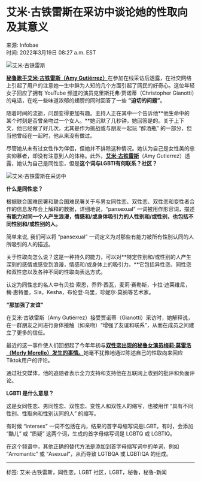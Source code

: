 # 艾米·古铁雷斯在采访中谈论她的性取向及其意义

来源: Infobae  
时间: 2022年3月19日 08:27 a.m. EST  

![艾米·古铁雷斯](https://www.infobae.com/resizer/v2/OAOW6ZWQABCYXMFEOCA5UYV2Y4.png?auth=44e1ed2a623c89a4ac2cf86306dbd46862378f79f7cda503767b6501b4cd0bf1&smart=true&width=350&height=233&quality=85)

[**秘鲁歌手艾米·古铁雷斯（Amy Gutiérrez）**](https://www.infobae.com/america/peru/2022/02/18/amy-gutierrez-estoy-grabando-este-disco-que-para-mi-es-muy-valioso-entrevista/)在参加在线采访后透露，在社交网络上引起了用户的注意她一生中鲜为人知的几个方面引起了网民的好奇心。这位年轻女子回应了拥有 YouTube 频道的演员克里斯托弗·贾诺蒂（Christopher Gianotti）的电话，在吃一些味道浓郁的翅膀的同时回答了一些 **“迫切的问题”**。

随着时间的流逝，问题变得更加有趣。主持人正在其中一个告诉他**他生命中的某个时刻是否曾亲吻过一个女人。**她沉默了几秒钟，她回答是的。关于上下文，他已经做了好几次，尤其是作为挑战或与朋友一起玩 “醉酒瓶” 的一部分，但当他曾经在一起时，他从来没有做过。

尽管她从未有过女性作为伴侣，但她并不排除这种情况。她认为自己是女性美的忠实仰慕者，却没有注意到人的体格。此外，[**艾米·古铁雷斯**](https://www.infobae.com/america/peru/2022/01/19/amy-gutierrez-tras-contagiarse-de-covid-19-mi-error-fue-confiarme-pero-ya-estoy-recuperandome/)（Amy Gutierrez）透露，她认为自己是同性恋，但是**这个词与LGBTI有何联系？社区？**

![艾米·古铁雷斯在采访中](https://www.infobae.com/resizer/v2/OAOW6ZWQABCYXMFEOCA5UYV2Y4.png?auth=44e1ed2a623c89a4ac2cf86306dbd46862378f79f7cda503767b6501b4cd0bf1&smart=true&width=350&height=233&quality=85)

**什么是同性恋？**

根据联合国难民署和联合国难民署关于与男女同性恋、双性恋、双性恋和变性者合作的信息发布会上解释的数据，详细地说，“pansexual” 一词被用作形容词，描述**有能力对同一个人产生浪漫，情感和/或身体吸引力的人性别和/或性别，也包括不同性别和/或性别的人。**

简单来说, 我们可以将 “pansexual” 一词定义为对那些有能力被所有性别认同的人所吸引的人的描述。

关于性取向怎么说？这是一种持久的能力，可以对**特定性别和/或性别的人产生深刻的感情或感受到浪漫，情感和/或身体上的吸引力。**它包括异性恋、同性恋和双性恋以及各种不同的性取向表达方式。

认定为同性恋的名人中有贝拉·索恩，乔乔·西瓦，麦莉·赛勒斯，卡拉·迪莱维尼，梅·惠特曼，Sia，Kesha，布伦登·乌里，珍妮尔·莫纳等艺术家。

**“那加强了友谊”**

在艾米·古铁雷斯（Amy Gutiérrez）接受贾诺蒂（Gianotti）采访时，她解释说，在一群朋友之间进行身体接触（如亲吻）“增强了友谊和联系”，从而在成员之间建立了更多的信任。

最近的这一事件使人们回想起了今年年初与[**双性恋出现的秘鲁女演员梅莉·莫雷洛（Merly Morello）发生的事情。**](https://www.infobae.com/america/peru/2022/02/10/merly-morello-que-significa-ser-bisexual/)她毫不犹豫地通过陈述自己的性取向来回应Tiktok用户的评论。

通过社交媒体，他的追随者表示全力支持和支持他在互联网上收到的批评和负面评论。

**LGBTI 是什么意思？**

这是女同性恋、男同性恋、双性恋、变性人和双性人的缩写，也被用作 “具有不同性别、性取向和性别认同的人” 的缩写。

有时候 “intersex” 一词不包括在内，结果的首字母缩写词是LGBT。有时，会添加 “酷儿” 或 “质疑” 这两个词，生成的首字母缩写词是 LGBTQ 或 LGBTIQ。

在这个频谱中，其他正确的替代方法是添加到首字母缩写词中的单词，例如 “Arromantic” 或 “Asexual”，从而导致 LGTBQA 或 LGBTIQA 的组成。

---

标签: 艾米·古铁雷斯，同性恋，LGBT 社区，LGBT，秘鲁，秘鲁-新闻